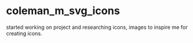 # coleman_m_svg_icons

started working on project and researching icons, images to inspire me for creating icons.

